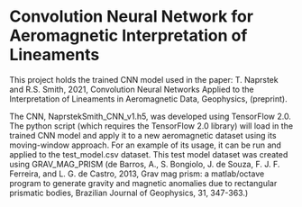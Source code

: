 # Convolution Neural Network for Aeromagnetic Interpretation of Lineaments
This project holds the trained CNN model used in the paper:
T. Naprstek and R.S. Smith, 2021, Convolution Neural Networks Applied to the Interpretation of Lineaments in Aeromagnetic Data, Geophysics, (preprint).

The CNN, NaprstekSmith_CNN_v1.h5, was developed using TensorFlow 2.0. The python script (which requires the TensorFlow 2.0 library) will load in the trained CNN model and apply it to a new aeromagnetic dataset using its moving-window approach. For an example of its usage, it can be run and applied to the test_model.csv dataset. This test model dataset was created using GRAV_MAG_PRISM (de Barros, A., S. Bongiolo, J. de Souza, F. J. F. Ferreira, and L. G. de Castro, 2013, Grav mag prism: a matlab/octave program to generate gravity and magnetic anomalies due to rectangular prismatic bodies, Brazilian Journal of Geophysics, 31, 347-363.)
